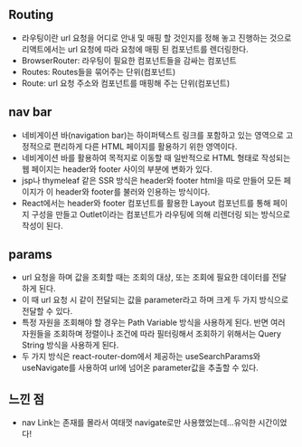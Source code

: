 ## Routing
- 라우팅이란 url 요청을 어디로 안내 및 매핑 할 것인지를 정해 놓고 진행하는 것으로 리액트에서는 url 요청에 따라 요청에 매핑 된 컴포넌트를 렌더링한다.
- BrowserRouter: 라우팅이 필요한 컴포넌트들을 감싸는 컴포넌트
- Routes: Routes들을 묶어주는 단위(컴포넌트)
- Route: url 요청 주소와 컴포넌트를 매핑해 주는 단위(컴포넌트)

## nav bar
- 네비게이션 바(navigation bar)는 하이퍼텍스트 링크를 포함하고 있는 영역으로 고정적으로 편리하게 다른 HTML 페이지를 활용하기 위한 영역이다.
- 네비게이션 바를 활용하여 목적지로 이동할 때 일반적으로 HTML 형태로 작성되는 웹 페이지는 header와 footer 사이의 부분에 변화가 있다. 
- jsp나 thymeleaf 같은 SSR 방식은 header와 footer html을 따로 만들어 모든 페이지가 이 header와 footer를 불러와 인용하는 방식이다.
- React에서는 header와 footer 컴포넌트를 활용한 Layout 컴포넌트를 통해 페이지 구성을 만들고 Outlet이라는 컴포넌트가 라우팅에 의해 리렌더링 되는 방식으로 작성이 된다.

## params
- url 요청을 하며 값을 조회할 때는 조회의 대상, 또는 조회에 필요한 데이터를 전달하게 된다.
- 이 때 url 요청 시 같이 전달되는 값을 parameter라고 하며 크게 두 가지 방식으로 전달할 수 있다.
- 특정 자원을 조회해야 할 경우는 Path Variable 방식을 사용하게 된다. 반면 여러 자원들을 조회하며 정렬이나 조건에 따라 필터링해서 조회하기 위해서는 Query String 방식을 사용하게 된다.
- 두 가지 방식은 react-router-dom에서 제공하는 useSearchParams와 useNavigate를 사용하여 url에 넘어온 parameter값을 추출할 수 있다.

## 느낀 점
- nav Link는 존재를 몰라서 여태껏 navigate로만 사용했었는데...유익한 시간이었다! 